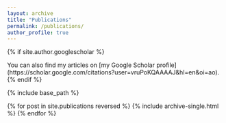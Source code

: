 ```yaml
---
layout: archive
title: "Publications"
permalink: /publications/
author_profile: true
---
```


{% if site.author.googlescholar %}
  <div class="wordwrap">
    You can also find my articles on [my Google Scholar profile](https://scholar.google.com/citations?user=vruPoKQAAAAJ&hl=en&oi=ao).
  </div>
{% endif %}

{% include base_path %}

{% for post in site.publications reversed %}
  {% include archive-single.html %}
{% endfor %}

